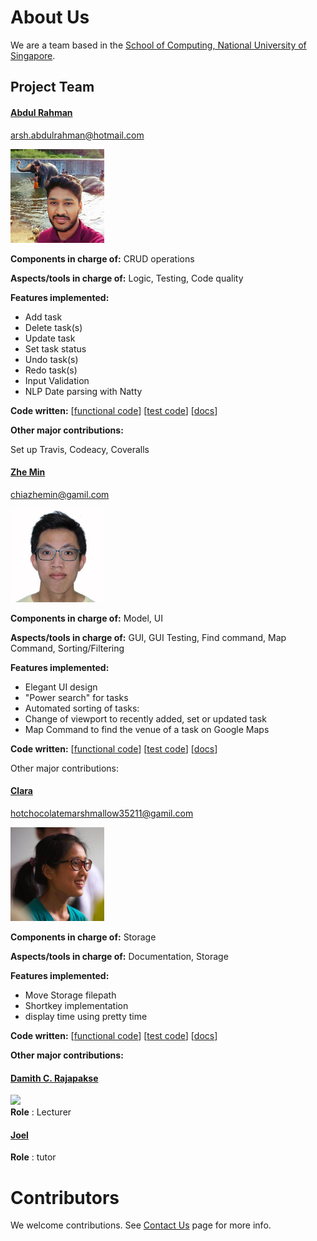 # About Us

We are a team based in the [School of Computing, National University of Singapore](http://www.comp.nus.edu.sg).

## Project Team

#### [Abdul Rahman](https://github.com/arshrahman)
arsh.abdulrahman@hotmail.com

<img src="images/rahman.jpeg" width="150"><br>

**Components in charge of:** CRUD operations

**Aspects/tools in charge of:** Logic, Testing, Code quality

**Features implemented:**
* Add task
* Delete task(s)
* Update task
* Set task status
* Undo task(s)
* Redo task(s)
* Input Validation
* NLP Date parsing with Natty

**Code written:** [[functional code](../collated/main/A0139958H.md)]	[[test code](../collated/test/A0139958H.md)]	[[docs](../collated/docs/A0139958H.md)]

**Other major contributions:**

Set up Travis, Codeacy, Coveralls




#### [Zhe Min](https://github.com/zhems)

chiazhemin@gamil.com

<img src="images/zhemin.jpeg" width="150"><br>

**Components in charge of:** Model, UI

**Aspects/tools in charge of:** GUI, GUI Testing, Find command, Map Command, Sorting/Filtering

**Features implemented:**
* Elegant UI design
* "Power search" for tasks
* Automated sorting of tasks:
* Change of viewport to recently added, set or updated task
* Map Command to find the venue of a task on Google Maps

**Code written:** [[functional code](../collated/main/A0138301U.md)]	[[test code](../collated/test/A0138301U.md)]	[[docs](../collated/docs/A0138301U.md)]


Other major contributions:




#### [Clara](https://github.com/hotchocolatemarshmallow)
hotchocolatemarshmallow35211@gamil.com

<img src="images/clara.jpeg" width="150"><br>

**Components in charge of:** Storage

**Aspects/tools in charge of:** Documentation, Storage

**Features implemented:**
* Move Storage filepath
* Shortkey implementation
* display time using pretty time

**Code written:** [[functional code](../collated/main/A0141064U.md)]	[[test code](../collated/test/A0141064U.md)]	[[docs](../collated/docs/A0141064U.md)]

**Other major contributions:**




#### [Damith C. Rajapakse](http://www.comp.nus.edu.sg/~damithch) <br>
<img src="images/DamithRajapakse.jpg" width="150"><br>
**Role** : Lecturer


#### [Joel](https://github.com/se-edu/addressbook-level4/pulls?q=is%3Apr+author%3Aokkhoy) <br>
**Role** : tutor


# Contributors

We welcome contributions. See [Contact Us](ContactUs.md) page for more info.
